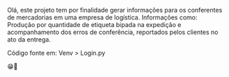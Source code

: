 Olá, este projeto tem por finalidade gerar informações para os conferentes de mercadorias em uma empresa de logística.
Informações como:
Produção por quantidade de etiqueta bipada na expedição e acompanhamento dos erros de conferência, reportados pelos clientes no ato da entrega.

Código fonte em: Venv > Login.py

😁🤝
